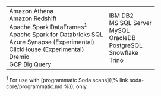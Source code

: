 <table>
  <tr>
    <td>Amazon Athena<br /> Amazon Redshift<br />  Apache Spark DataFrames<sup>1</sup><br /> Apache Spark for Databricks SQL<br /> Azure Synapse (Experimental)<br />ClickHouse (Experimental)<br /> Dremio<br /> GCP Big Query</td>
    <td>IBM DB2<br /> MS SQL Server<br /> MySQL<br > OracleDB<br /> PostgreSQL<br /> Snowflake<br /> Trino </td>
  </tr>
</table>
<sup>1</sup> For use with [programmatic Soda scans]({% link soda-core/programmatic.md %}), only.